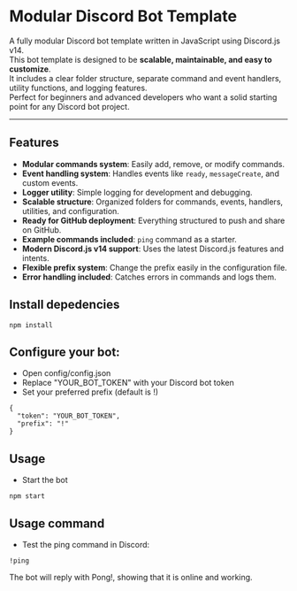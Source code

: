 # Modular Discord Bot Template

A fully modular Discord bot template written in JavaScript using Discord.js v14.  
This bot template is designed to be **scalable, maintainable, and easy to customize**.  
It includes a clear folder structure, separate command and event handlers, utility functions, and logging features.  
Perfect for beginners and advanced developers who want a solid starting point for any Discord bot project.

---

## Features

- **Modular commands system**: Easily add, remove, or modify commands.
- **Event handling system**: Handles events like `ready`, `messageCreate`, and custom events.
- **Logger utility**: Simple logging for development and debugging.
- **Scalable structure**: Organized folders for commands, events, handlers, utilities, and configuration.
- **Ready for GitHub deployment**: Everything structured to push and share on GitHub.
- **Example commands included**: `ping` command as a starter.
- **Modern Discord.js v14 support**: Uses the latest Discord.js features and intents.
- **Flexible prefix system**: Change the prefix easily in the configuration file.
- **Error handling included**: Catches errors in commands and logs them.

## Install depedencies
```
npm install
```

## Configure your bot:

- Open config/config.json
- Replace "YOUR_BOT_TOKEN" with your Discord bot token
- Set your preferred prefix (default is !)

```
{
  "token": "YOUR_BOT_TOKEN",
  "prefix": "!"
}
```

## Usage

- Start the bot
```
npm start
```

## Usage command

- Test the ping command in Discord:
```
!ping
```

The bot will reply with Pong!, showing that it is online and working.
